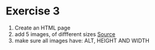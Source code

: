 # Exercise 3

1. Create an HTML page
2. add 5 images, of diffferent sizes [Source](https://picsum.photos/id/237/200/300)
3. make sure all images have: ALT, HEIGHT AND WIDTH
